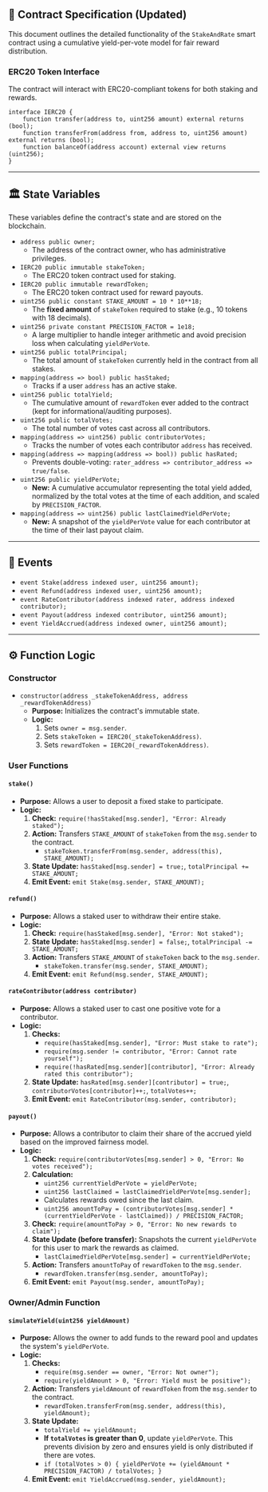## 📜 **Contract Specification (Updated)**

This document outlines the detailed functionality of the `StakeAndRate` smart contract using a cumulative yield-per-vote model for fair reward distribution.

### **ERC20 Token Interface**

The contract will interact with ERC20-compliant tokens for both staking and rewards.

```solidity
interface IERC20 {
    function transfer(address to, uint256 amount) external returns (bool);
    function transferFrom(address from, address to, uint256 amount) external returns (bool);
    function balanceOf(address account) external view returns (uint256);
}
```

---

## 🏛️ **State Variables**

These variables define the contract's state and are stored on the blockchain.

- `address public owner;`
  - The address of the contract owner, who has administrative privileges.
- `IERC20 public immutable stakeToken;`
  - The ERC20 token contract used for staking.
- `IERC20 public immutable rewardToken;`
  - The ERC20 token contract used for reward payouts.
- `uint256 public constant STAKE_AMOUNT = 10 * 10**18;`
  - The **fixed amount** of `stakeToken` required to stake (e.g., 10 tokens with 18 decimals).
- `uint256 private constant PRECISION_FACTOR = 1e18;`
  - A large multiplier to handle integer arithmetic and avoid precision loss when calculating `yieldPerVote`.
- `uint256 public totalPrincipal;`
  - The total amount of `stakeToken` currently held in the contract from all stakes.
- `mapping(address => bool) public hasStaked;`
  - Tracks if a user `address` has an active stake.
- `uint256 public totalYield;`
  - The cumulative amount of `rewardToken` ever added to the contract (kept for informational/auditing purposes).
- `uint256 public totalVotes;`
  - The total number of votes cast across all contributors.
- `mapping(address => uint256) public contributorVotes;`
  - Tracks the number of votes each contributor `address` has received.
- `mapping(address => mapping(address => bool)) public hasRated;`
  - Prevents double-voting: `rater_address => contributor_address => true/false`.
- `uint256 public yieldPerVote;`
  - **New:** A cumulative accumulator representing the total yield added, normalized by the total votes at the time of each addition, and scaled by `PRECISION_FACTOR`.
- `mapping(address => uint256) public lastClaimedYieldPerVote;`
  - **New:** A snapshot of the `yieldPerVote` value for each contributor at the time of their last payout claim.

---

## 📢 **Events**

- `event Stake(address indexed user, uint256 amount);`
- `event Refund(address indexed user, uint256 amount);`
- `event RateContributor(address indexed rater, address indexed contributor);`
- `event Payout(address indexed contributor, uint256 amount);`
- `event YieldAccrued(address indexed owner, uint256 amount);`

---

## ⚙️ **Function Logic**

### **Constructor**

- `constructor(address _stakeTokenAddress, address _rewardTokenAddress)`
  - **Purpose:** Initializes the contract's immutable state.
  - **Logic:**
    1.  Sets `owner = msg.sender`.
    2.  Sets `stakeToken = IERC20(_stakeTokenAddress)`.
    3.  Sets `rewardToken = IERC20(_rewardTokenAddress)`.

### **User Functions**

#### `stake()`

- **Purpose:** Allows a user to deposit a fixed stake to participate.
- **Logic:**
  1.  **Check:** `require(!hasStaked[msg.sender], "Error: Already staked");`
  2.  **Action:** Transfers `STAKE_AMOUNT` of `stakeToken` from the `msg.sender` to the contract.
      - `stakeToken.transferFrom(msg.sender, address(this), STAKE_AMOUNT);`
  3.  **State Update:** `hasStaked[msg.sender] = true;`, `totalPrincipal += STAKE_AMOUNT;`
  4.  **Emit Event:** `emit Stake(msg.sender, STAKE_AMOUNT);`

#### `refund()`

- **Purpose:** Allows a staked user to withdraw their entire stake.
- **Logic:**
  1.  **Check:** `require(hasStaked[msg.sender], "Error: Not staked");`
  2.  **State Update:** `hasStaked[msg.sender] = false;`, `totalPrincipal -= STAKE_AMOUNT;`
  3.  **Action:** Transfers `STAKE_AMOUNT` of `stakeToken` back to the `msg.sender`.
      - `stakeToken.transfer(msg.sender, STAKE_AMOUNT);`
  4.  **Emit Event:** `emit Refund(msg.sender, STAKE_AMOUNT);`

#### `rateContributor(address contributor)`

- **Purpose:** Allows a staked user to cast one positive vote for a contributor.
- **Logic:**
  1.  **Checks:**
      - `require(hasStaked[msg.sender], "Error: Must stake to rate");`
      - `require(msg.sender != contributor, "Error: Cannot rate yourself");`
      - `require(!hasRated[msg.sender][contributor], "Error: Already rated this contributor");`
  2.  **State Update:** `hasRated[msg.sender][contributor] = true;`, `contributorVotes[contributor]++;`, `totalVotes++;`
  3.  **Emit Event:** `emit RateContributor(msg.sender, contributor);`

#### `payout()`

- **Purpose:** Allows a contributor to claim their share of the accrued yield based on the improved fairness model.
- **Logic:**
  1.  **Check:** `require(contributorVotes[msg.sender] > 0, "Error: No votes received");`
  2.  **Calculation:**
      - `uint256 currentYieldPerVote = yieldPerVote;`
      - `uint256 lastClaimed = lastClaimedYieldPerVote[msg.sender];`
      - Calculates rewards owed since the last claim.
      - `uint256 amountToPay = (contributorVotes[msg.sender] * (currentYieldPerVote - lastClaimed)) / PRECISION_FACTOR;`
  3.  **Check:** `require(amountToPay > 0, "Error: No new rewards to claim");`
  4.  **State Update (before transfer):** Snapshots the current `yieldPerVote` for this user to mark the rewards as claimed.
      - `lastClaimedYieldPerVote[msg.sender] = currentYieldPerVote;`
  5.  **Action:** Transfers `amountToPay` of `rewardToken` to the `msg.sender`.
      - `rewardToken.transfer(msg.sender, amountToPay);`
  6.  **Emit Event:** `emit Payout(msg.sender, amountToPay);`

### **Owner/Admin Function**

#### `simulateYield(uint256 yieldAmount)`

- **Purpose:** Allows the owner to add funds to the reward pool and updates the system's `yieldPerVote`.
- **Logic:**
  1.  **Checks:**
      - `require(msg.sender == owner, "Error: Not owner");`
      - `require(yieldAmount > 0, "Error: Yield must be positive");`
  2.  **Action:** Transfers `yieldAmount` of `rewardToken` from the `msg.sender` to the contract.
      - `rewardToken.transferFrom(msg.sender, address(this), yieldAmount);`
  3.  **State Update:**
      - `totalYield += yieldAmount;`
      - **If `totalVotes` is greater than 0**, update `yieldPerVote`. This prevents division by zero and ensures yield is only distributed if there are votes.
      - `if (totalVotes > 0) { yieldPerVote += (yieldAmount * PRECISION_FACTOR) / totalVotes; }`
  4.  **Emit Event:** `emit YieldAccrued(msg.sender, yieldAmount);`

